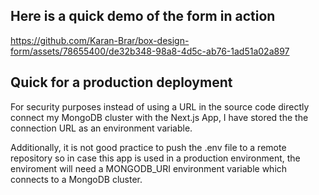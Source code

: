 ## Here is a quick demo of the form in action

https://github.com/Karan-Brar/box-design-form/assets/78655400/de32b348-98a8-4d5c-ab76-1ad51a02a897


## Quick for a production deployment

For security purposes instead of using a URL in the source code directly connect my MongoDB cluster with the Next.js App, I have stored the the connection URL as an environment variable.

Additionally, it is not good practice to push the .env file to a remote repository so in case this app is used in a production environment, the enviroment will need a MONGODB_URI environment variable which connects to a MongoDB cluster.

